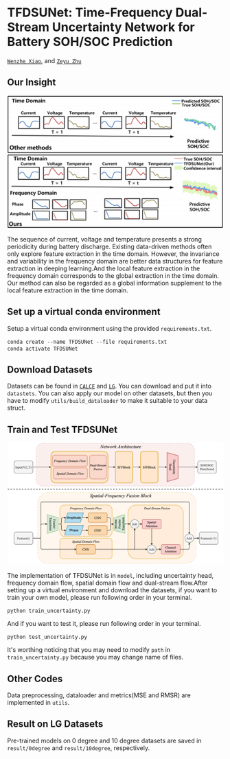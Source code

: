 # TFDSUNet: Time-Frequency Dual-Stream Uncertainty Network for Battery SOH/SOC Prediction
[`Wenzhe Xiao`](https://gr.xjtu.edu.cn/en/web/caoxiangyong/home), and [`Zeyu Zhu`](https://scholar.google.com/citations?hl=zh-CN&view_op=list_works&gmla=ABEO0Ypgw7n86h8mMjkhHVfmhMuPPgnO7C4NT-RWQ_lB1xSqtIWcyPqrPOsxI7ffxZ-amtiKK7KVFRnx_ZOPxFYH2-iKKLY&user=X3CisOwAAAAJ)


## Our Insight
<p align="center">
  <img src="figure/insight.png" />
</p>
The sequence of current, voltage and temperature presents a strong periodicity during battery discharge. Existing data-driven methods often only explore feature extraction in the time domain. However, the invariance and variability in the frequency domain are better data structures for feature extraction in deeping learning.And the local feature extraction in the frequency domain corresponds to the global extraction in the time domain. Our method can also be regarded as a global information supplement to the local feature extraction in the time domain.


## Set up a virtual conda environment
Setup a virtual conda environment using the provided ``requirements.txt``.
```
conda create --name TFDSUNet --file requirements.txt
conda activate TFDSUNet
```

## Download Datasets 
Datasets can be found in [`CALCE`](https://calce.umd.edu/battery-data#Citations) and [`LG`](https://data.mendeley.com/datasets/cp3473x7xv/3). You can download and put it into `datastets`. You can also apply our model on other datasets, but then you have to modify `utils/build_dataloader` to make it suitable to your data struct.


## Train and Test TFDSUNet
<p align="center">
  <img src="figure/main.png" />
</p>

The implementation of TFDSUNet is in `model`, including uncertainty head, frequency domain flow, spatial domain flow and dual-stream flow.After setting up a virtual environment and download the datasets, if you want to train your own model, please run following order in your terminal.
```
python train_uncertainty.py
```
And if you want to test it, please run following order in your terminal.
```
python test_uncertainty.py
```
It's worthing noticing that you may need to modify `path` in `train_uncertainty.py` because you may change name of files.
## Other Codes
Data preprocessing, dataloader and metrics(MSE and RMSR) are implemented in `utils`.

## Result on LG Datasets
Pre-trained models on 0 degree and 10 degree datasets are saved in `result/0degree` and `result/10degree`, respectively.